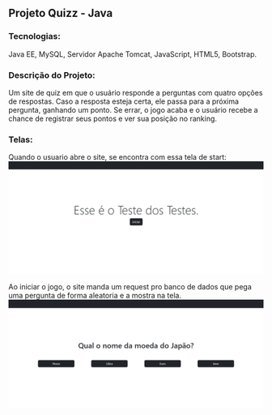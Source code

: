 ## Projeto Quizz - Java
### Tecnologias: 
Java EE, MySQL, Servidor Apache Tomcat, JavaScript, HTML5, Bootstrap.

### Descrição do Projeto: 
Um site de quiz em que o usuário responde a perguntas com quatro opções de respostas. Caso a resposta esteja certa, ele passa para a próxima pergunta, ganhando um ponto. Se errar, o jogo acaba e o usuário recebe a chance de registrar seus pontos e ver sua posição no ranking.

### Telas:

Quando o usuario abre o site, se encontra com essa tela de start:
<img src="src/main/webapp/imagens/screenshot1.png">

Ao iniciar o jogo, o site manda um request pro banco de dados que pega uma pergunta de forma aleatoria e a mostra na tela.
<img src="src/main/webapp/imagens/screenshot2.png">
